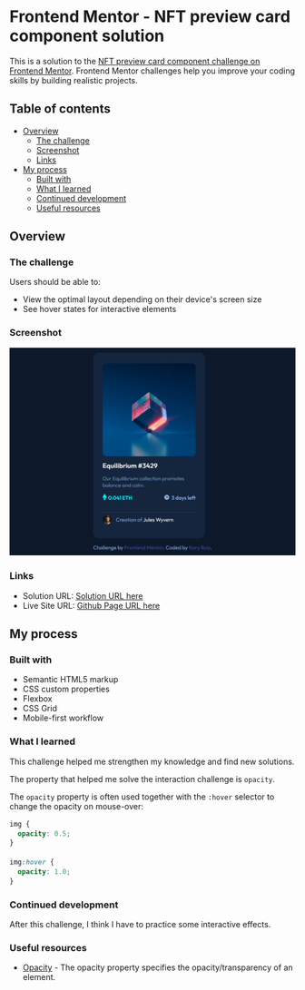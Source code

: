 # Frontend Mentor - NFT preview card component solution

This is a solution to the [NFT preview card component challenge on Frontend Mentor](https://www.frontendmentor.io/challenges/nft-preview-card-component-SbdUL_w0U). Frontend Mentor challenges help you improve your coding skills by building realistic projects. 

## Table of contents

- [Overview](#overview)
  - [The challenge](#the-challenge)
  - [Screenshot](#screenshot)
  - [Links](#links)
- [My process](#my-process)
  - [Built with](#built-with)
  - [What I learned](#what-i-learned)
  - [Continued development](#continued-development)
  - [Useful resources](#useful-resources)

## Overview

### The challenge

Users should be able to:

- View the optimal layout depending on their device's screen size
- See hover states for interactive elements

### Screenshot

![screenshot](screenshot.png)

### Links

- Solution URL: [Solution URL here](https://www.frontendmentor.io/solutions/nft-preview-card-component-solution-zVod2crIB)
- Live Site URL: [Github Page URL here](https://kary01.github.io/challenge-nft-preview-card/)

## My process

### Built with

- Semantic HTML5 markup
- CSS custom properties
- Flexbox
- CSS Grid
- Mobile-first workflow

### What I learned

This challenge helped me strengthen my knowledge and find new solutions.

The property that helped me solve the interaction challenge is `opacity`.

The `opacity` property is often used together with the `:hover` selector to change the opacity on mouse-over:

```css
img {
  opacity: 0.5;
}

img:hover {
  opacity: 1.0;
}
```

### Continued development

After this challenge, I think I have to practice some interactive effects.

### Useful resources

- [Opacity](https://www.w3schools.com/css/css_image_transparency.asp) - The opacity property specifies the opacity/transparency of an element.